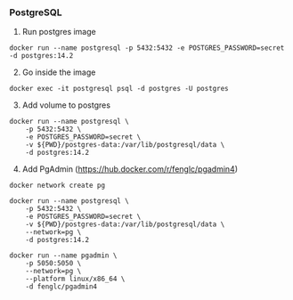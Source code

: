 ### PostgreSQL

1. Run postgres image
```
docker run --name postgresql -p 5432:5432 -e POSTGRES_PASSWORD=secret -d postgres:14.2
```

2. Go inside the image
```
docker exec -it postgresql psql -d postgres -U postgres
```

3. Add volume to postgres
```
docker run --name postgresql \
    -p 5432:5432 \
    -e POSTGRES_PASSWORD=secret \
    -v ${PWD}/postgres-data:/var/lib/postgresql/data \
    -d postgres:14.2
```

4. Add PgAdmin (https://hub.docker.com/r/fenglc/pgadmin4)
```
docker network create pg

docker run --name postgresql \
    -p 5432:5432 \
    -e POSTGRES_PASSWORD=secret \
    -v ${PWD}/postgres-data:/var/lib/postgresql/data \
    --network=pg \
    -d postgres:14.2

docker run --name pgadmin \
    -p 5050:5050 \
    --network=pg \
    --platform linux/x86_64 \
    -d fenglc/pgadmin4
```
